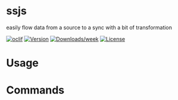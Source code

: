 ssjs
====

easily flow data from a source to a sync with a bit of transformation

[![oclif](https://img.shields.io/badge/cli-oclif-brightgreen.svg)](https://oclif.io)
[![Version](https://img.shields.io/npm/v/ssjs.svg)](https://npmjs.org/package/ssjs)
[![Downloads/week](https://img.shields.io/npm/dw/ssjs.svg)](https://npmjs.org/package/ssjs)
[![License](https://img.shields.io/npm/l/ssjs.svg)](https://github.com/3slab/ssjs/blob/master/package.json)

<!-- toc -->
# Usage
<!-- usage -->
# Commands
<!-- commands -->
